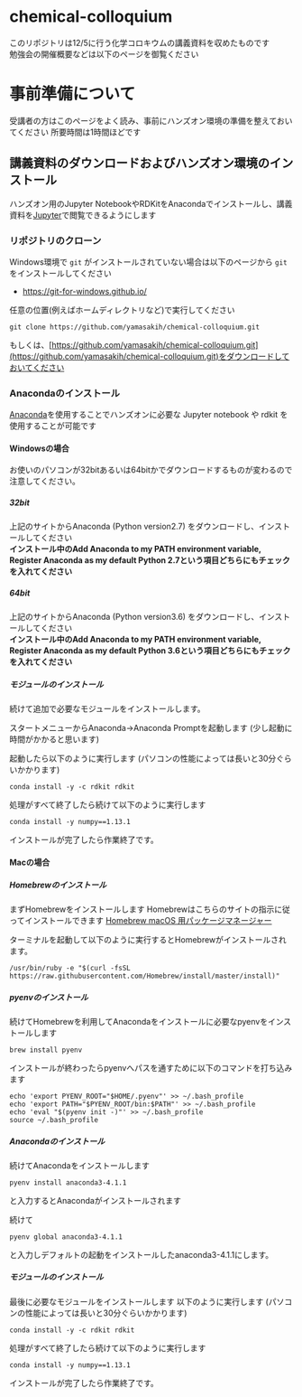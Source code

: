 # chemical-colloquium 
このリポジトリは12/5に行う化学コロキウムの講義資料を収めたものです  
勉強会の開催概要などは以下のページを御覧ください  

# 事前準備について

受講者の方はこのページをよく読み、事前にハンズオン環境の準備を整えておいてください 
所要時間は1時間ほどです  

## 講義資料のダウンロードおよびハンズオン環境のインストール
ハンズオン用のJupyter NotebookやRDKitをAnacondaでインストールし、講義資料を[Jupyter](http://jupyter.org/)で閲覧できるようにします

### リポジトリのクローン
Windows環境で `git` がインストールされていない場合は以下のページから `git` をインストールしてください  
- https://git-for-windows.github.io/

任意の位置(例えばホームディレクトリなど)で実行してください  

```
git clone https://github.com/yamasakih/chemical-colloquium.git
```

もしくは、[https://github.com/yamasakih/chemical-colloquium.git](https://github.com/yamasakih/chemical-colloquium.git)をダウンロードしておいてください

### Anacondaのインストール
[Anaconda](https://www.anaconda.com/download/)を使用することでハンズオンに必要な Jupyter notebook や rdkit を使用することが可能です

#### Windowsの場合
お使いのパソコンが32bitあるいは64bitかでダウンロードするものが変わるので注意してください。

##### 32bit
上記のサイトからAnaconda (Python version2.7) をダウンロードし、インストールしてください  
**インストール中のAdd Anaconda to my PATH environment variable, Register Anaconda as my default Python 2.7という項目どちらにもチェックを入れてください**

##### 64bit
上記のサイトからAnaconda (Python version3.6) をダウンロードし、インストールしてください  
**インストール中のAdd Anaconda to my PATH environment variable, Register Anaconda as my default Python 3.6という項目どちらにもチェックを入れてください**

##### モジュールのインストール
続けて追加で必要なモジュールをインストールします。

スタートメニューからAnaconda→Anaconda Promptを起動します
(少し起動に時間がかかると思います)

起動したら以下のように実行します
(パソコンの性能によっては長いと30分ぐらいかかります)

```
conda install -y -c rdkit rdkit
```

処理がすべて終了したら続けて以下のように実行します

```
conda install -y numpy==1.13.1
```

インストールが完了したら作業終了です。

#### Macの場合
##### Homebrewのインストール
まずHomebrewをインストールします
Homebrewはこちらのサイトの指示に従ってインストールできます
[Homebrew macOS 用パッケージマネージャー](https://brew.sh/index_ja.html)

ターミナルを起動して以下のように実行するとHomebrewがインストールされます。

```
/usr/bin/ruby -e "$(curl -fsSL https://raw.githubusercontent.com/Homebrew/install/master/install)"
```

##### pyenvのインストール
続けてHomebrewを利用してAnacondaをインストールに必要なpyenvをインストールします

```
brew install pyenv
```

インストールが終わったらpyenvへパスを通すために以下のコマンドを打ち込みます

```
echo 'export PYENV_ROOT="$HOME/.pyenv"' >> ~/.bash_profile
echo 'export PATH="$PYENV_ROOT/bin:$PATH"' >> ~/.bash_profile
echo 'eval "$(pyenv init -)"' >> ~/.bash_profile
source ~/.bash_profile
```

##### Anacondaのインストール
続けてAnacondaをインストールします

```
pyenv install anaconda3-4.1.1
```

と入力するとAnacondaがインストールされます

続けて

```
pyenv global anaconda3-4.1.1
```

と入力しデフォルトの起動をインストールしたanaconda3-4.1.1にします。

##### モジュールのインストール
最後に必要なモジュールをインストールします
以下のように実行します
(パソコンの性能によっては長いと30分ぐらいかかります)

```
conda install -y -c rdkit rdkit
```

処理がすべて終了したら続けて以下のように実行します

```
conda install -y numpy==1.13.1
```

インストールが完了したら作業終了です。
